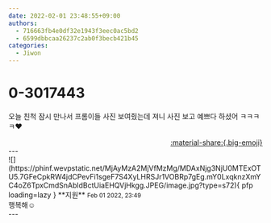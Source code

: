 ```yaml
---
date: 2022-02-01 23:48:55+09:00
authors:
  - 716663fb4e0df32e1943f3eec0ac5bd2
  - 6599dbbcaa26237c2ab0f3becb421b45
categories:
  - Jiwon
---
```


# 0-3017443

<div class="post-container" markdown="1">
<div class="content-container md-sidebar__scrollwrap" markdown="1">

오늘 친척 잠시 만나서 프롬이들 사진 보여줬는데 져니 사진 보고 예쁘다 하셨어 ㅋㅋㅋㅋ❤

</div>
</div>

<div style="text-align: right;" markdown="1">
<a href="https://weverse.io/fromis9/fanpost/0-3017443" style="text-align: right;">:material-share:{.big-emoji}</a>
</div>
---

<div class="comments-container md-sidebar__scrollwrap" markdown="1">
<div class="comment" markdown="1">
<div class='id-container' markdown="1">
![](https://phinf.wevpstatic.net/MjAyMzA2MjVfMzMg/MDAxNjg3NjU0MTExOTU5.7GFeCpkRW4jdCPevFi1sgeF7S4XyLHRSJr1VOBRp7gEg.mY0LxqknzXmYC4oZ6TpxCmdSnAbldBctUiaEHQVjHkgg.JPEG/image.jpg?type=s72){ pfp loading=lazy }
**<span class="artist">지원</span>** <small>Feb 01 2022, 23:49</small><br>
</div>
<div class='comment-body' markdown="1">
행복해☺️
</div>
</div>
</div>
---
